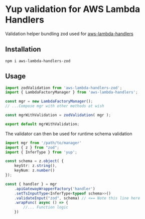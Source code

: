 # Yup validation for AWS Lambda Handlers

Validation helper bundling zod used for [aws-lambda-handlers](https://www.npmjs.com/package/aws-lambda-handlers)

## Installation

```
npm i aws-lambda-handlers-zod
```

## Usage

```typescript
import zodValidation from 'aws-lambda-handlers-zod';
import { LambdaFactoryManager } from 'aws-lambda-handlers';

const mgr = new LambdaFactoryManager();
// ...Compose mgr with other methods at wish

const mgrWithValidation = zodValidation( mgr );

export default mgrWithValidation;
```

The validator can then be used for runtime schema validation

```typescript
import mgr from '/path/to/manager'
import { z } from "zod";
import { InferType } from 'yup';

const schema = z.object( {
    keyStr: z.string(),
    keyNum: z.number()
});

const { handler } = mgr
    .apiGatewayWrapperFactory('handler')
    .setTsInputType<InferType<typeof schema>>()
    .validateInput("zod", schema) // <== Note this line here
    .wrapFunc( async () => {
        //... Function logic
    })
```


